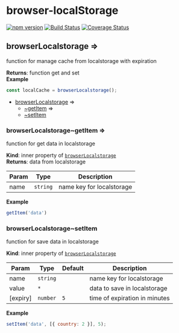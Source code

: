 # browser-localStorage

[![npm
version](https://img.shields.io/npm/v/browser-localstorage-expire.svg?style=flat-square)](https://www.npmjs.org/package/browser-localstorage-expire)
[![Build
Status](https://travis-ci.com/colomfernando/browser-localstorage-expire.svg?branch=master)](https://travis-ci.com/colomfernando/browser-localstorage-expire)
[![Coverage
Status](https://coveralls.io/repos/github/colomfernando/browser-localstorage-expire/badge.svg?branch=badges)](https://coveralls.io/github/colomfernando/browser-localstorage-expire?branch=badges)

<a name="module_browserLocalstorage"></a>

## browserLocalstorage ⇒
function for manage cache from localstorage with expiration

**Returns**: function get and set  
**Example**  
```js
const localCache = browserLocalstorage();
```

* [browserLocalstorage](#module_browserLocalstorage) ⇒
    * [~getItem](#module_browserLocalstorage..getItem) ⇒
    * [~setItem](#module_browserLocalstorage..setItem)

<a name="module_browserLocalstorage..getItem"></a>

### browserLocalstorage~getItem ⇒
function for get data in localstorage

**Kind**: inner property of [<code>browserLocalstorage</code>](#module_browserLocalstorage)  
**Returns**: data from localstorage  

| Param | Type | Description |
| --- | --- | --- |
| name | <code>string</code> | name key for localstorage |

**Example**  
```js
getItem('data')
```
<a name="module_browserLocalstorage..setItem"></a>

### browserLocalstorage~setItem
function for save data in localstorage

**Kind**: inner property of [<code>browserLocalstorage</code>](#module_browserLocalstorage)  

| Param | Type | Default | Description |
| --- | --- | --- | --- |
| name | <code>string</code> |  | name key for localstorage |
| value | <code>\*</code> |  | data to save in localstorage |
| [expiry] | <code>number</code> | <code>5</code> | time of expiration in minutes |

**Example**  
```js
setItem('data', [{ country: 2 }], 5);
```
